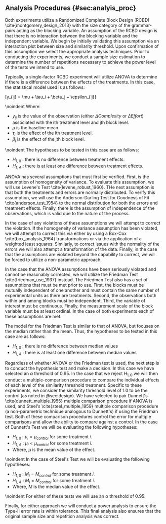 ## Analysis Procedures {#sec:analyis_proc}

Both experiments utilize a Randomized Complete Block Design (RCBD) \cite{montgomery_design_2013} with the size category of the grammar-pairs acting as the blocking variable. An assumption of the RCBD design is that there is no interaction between the blocking variable and the independent variable. We begin by initially validating this assumption via an interaction plot between size and similarity threshold. Upon confirmation of this assumption we select the appropriate analysis techniques. Prior to conducting the experiments, we conduct a sample size estimation to determine the number of repetitions necessary to achieve the power level of the tests we intend to use.

Typically, a single-factor RCBD experiment will utilize ANOVA to determine if there is a difference between the effects of the treatments. In this case, the statistical model used is as follows:

\[y_{ij} = \mu + \tau_i + \beta_j + \epsilon_{ij}\]

\noindent Where:

* $y_{ij}$ is the value of the observation (either $\Delta Complexity$ or $\Delta Effort$) associated with the ith treatment level and jth block level.
* $\mu$ is the baseline mean
* $\tau_{i}$ is the effect of the ith treatment level.
* $\beta_{j}$ is the effect of the jth block level.

\noindent The hypotheses to be tested in this case are as follows:

* $H_{1,0}$ : there is no difference between treatment effects.
* $H_{1,A}$ : there is at least one difference between treatment effects.

ANOVA has several assumptions that must first be verified. First, is the assumption of homogeneity of variance. To evaluate this assumption, we will use Levene's Test \cite{levene_robust_1960}. THe next assumption is that both the treatments and errors are normally distributed. To verify this assumption, we will use the Anderson-Darling Test for Goodness of Fit \cite{anderson_test_1954} to the normal distribution for both the errors and treatment effects. Finally, there is the assumption of independence of the observations, which is valid due to the nature of the process.

In the case of any violations of these assumptions we will attempt to correct the violation. If the homogeneity of variance assumption has been violated, we will attempt to correct this via either by using a Box-Cox \cite{box_analysis_1964} transformations or via the application of a weighted least squares. Similarly, to correct issues with the normality of the errors we will also attempt a transformation of the data. Finally, in the case that the assumptions are violated beyond the capability to correct, we will be forced to utilize a non-parametric approach.

In the case that the ANOVA assumptions have been seriously violated and cannot be reasonably corrected, we will utilize the Friedman Test \cite{friedman_use_1937} instead. The Friedman Test also has a set of assumptions that must be met prior to use. First, the blocks must be mutually independent of one another and must contain the same number of experimental units as there are treatments. Second, the observations both within and among blocks must be independent. Third, the variable of interest must be continuous. Finally, the measurement scale of the block variable must be at least ordinal. In the case of both experiments each of these assumptions are met.

The model for the Friedman Test is similar to that of ANOVA, but focuses on the median rather than the mean. Thus, the hypotheses to be tested in this case are as follows:

* $H_{1,0}$ : there is no difference between median values
* $H_{1,A}$ : there is at least one difference between median values

Regardless of whether ANOVA or the Friedman test is used, the next step is to conduct the hypothesis test and make a decision. In this case we have selected an $\alpha$ threshold of 0.95. In the case that we reject $H_{1,0}$ we will then conduct a multiple-comparison procedure to compare the individual effects of each level of the similarity threshold treatment. Specific to these experiments, we consider the similarity threshold level of 1.0 to be the control (as noted in @sec:design). We have selected to pair Dunnett's \cite{dunnett_multiple_1955} multiple comparison procedure if ANOVA is used, and Steel's \cite{steel_multiple_1959} multiple comparison procedure (a non-parametric technique analogous to Dunnett's) if using the Friedman test. Both of these comparison procedures control the error for multiple comparisons and allow the ability to compare against a control. In the case of Dunnett's Test we will be evaluating the following hypotheses:

* $H_{1,0}$ : $\mu_i = \mu_{control}$ for some treatment $i$.
* $H_{1,A}$ : $\mu_i < \mu_{control}$ for some treatment $i$.
* Where, $\mu$ is the mean value of the effect.

\noindent In the case of Steel's Test we will be evaluating the following hypotheses:

* $H_{1,0}$ : $M_i = M_{control}$ for some treatment $i$.
* $H_{1,A}$ : $M_i = M_{control}$ for some treatment $i$.
* Where, $M$ is the median value of the effect.

\noindent For either of these tests we will use an $\alpha$ threshold of 0.95.

Finally, for either approach we will conduct a power analysis to ensure the Type-II error rate is within tolerance. This final analysis also ensures that the original sample size and repetition analysis was correct.
